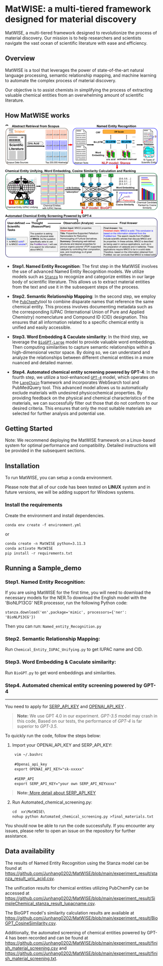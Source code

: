 # MatWISE: a multi-tiered framework designed for material discovery

MatWISE, a multi-tiered framework designed to revolutionize the process of material discovery. Our mission is to help researchers and scientists navigate the vast ocean of scientific literature with ease and efficiency.

## Overview

MatWISE is a tool that leverages the power of state-of-the-art natural language processing, semantic relationship mapping, and machine learning to automate the complex process of material discovery.

Our objective is to assist chemists in simplifying the process of extracting valuable chemical entities from an overwhelming amount of scientific literature.

## How MatWISE works

<div align=center><img src="./MatWISE.png"></div>


- **Step1. Named Entity Recognition**: The first step in the MatWISE involves the use of advanced Named Entity Recognition models. We utilize models such as [`Stanza`](https://stanfordnlp.github.io/stanza/biomed.html) to recognize and categorize entities in our large body of scientific literature. This allows us to extract material entities from the text and use it in the subsequent steps of the process.

- **Step2. Semantic Relationship Mapping**:
In the second step, we employ the [`PubChemPy`](https://pubchempy.readthedocs.io/en/latest/guide/introduction.html)tool to combine disparate names that reference the same chemical entity. This process involves documenting metadata such as the corresponding IUPAC (International Union of Pure and Applied Chemistry) nomenclature and Compound ID (CID) designation. This ensures that all information related to a specific chemical entity is unified and easily accessible.

- **Step3. Word Embedding & Caculate similarity**:
In the third step, we leverage the [`BioGPT-Large`](https://github.com/microsoft/BioGPT) model to provide valuable word embeddings. Then computing similarities to capture semantic relationships within a high-dimensional vector space. By doing so, we can understand and analyze the relationships between different chemical entities in a more nuanced and detailed manner.

- **Step4. Automated chemical entity screening powered by GPT-4**:
In the fourth step, we utilize a tool-enhanced [`GPT-4`](https://openai.com/gpt-4) model, which operates on the [`LangChain`](https://python.langchain.com/docs/get_started) framework and incorporates WebSearch tool and PubMedQuery tool. This advanced model allows us to automatically exclude materials with undesired physicochemical properties. By providing feedback on the physical and chemical characteristics of the materials, we can successfully filter out those that do not conform to our desired criteria. This ensures that only the most suitable materials are selected for further analysis and potential use.

## Getting Started

Note: We recommend deploying the MatWISE framework on a Linux-based system for optimal performance and compatibility. Detailed instructions will be provided in the subsequent sections.

## Installation
To run MatWISE, you can setup a conda environment.

Please note that all of our code has been tested on **LINUX** system and in future versions, we will be adding support for Windows systems.

### Install the requirements
Create the environment and install dependencies.
```
conda env create -f environment.yml
```
or
```
conda create -n MatWISE python=3.11.3
conda activate MatWISE
pip install -r requirements.txt
```
## Running a Sample_demo
### Step1. Named Entity Recognition:

If you are using MatWISE for the first time, you will need to download the necessary models for the NER.To download the English model with the 'BioNLP13CG' NER processor, run the following Python code:
```lang
stanza.download('en',package='mimic', processors={'ner': 'BioNLP13CG'})
```
Then you can run:
`Named_entity_Recognition.py`


### Step2. Semantic Relationship Mapping:
Run `Chemical_Entity_IUPAC_Unifying.py` to get IUPAC name and CID.

### Step3. Word Embedding & Caculate similarity:
Run `BioGPT.py` to get word embeddings and similarities.

### Step4. Automated chemical entity screening powered by GPT-4


---

You need to apply for [SERP_API_KEY](https://serpapi.com/) and [ OPENAI_API_KEY](https://openai.com/blog/gpt-4-api-general-availability)
. 
> **Note:**  We use GPT 4.0 in our experiment. *GPT-3.5* model may crash in this code, Based on our tests, the performance of *GPT-4* is far superior to *GPT-3.5*.

To quickly run the code, follow the steps below:

1. Import your OPENAI_API_KEY and SERP_API_KEY:

   ```
    vim ~/.bashrc

    #Openai_api_key
    export OPENAI_API_KEY="sk-xxxxx"

    #SERP_API
    export SERP_API_KEY="your own SERP_API_KEYxxxx"
   ```
> **Note:**[ More detail about SERP_API_KEY](https://serpapi.com/)

2. Run Automated_chemical_screening.py:

   ```
   cd  xx\MatWISE\
   nohup python Automated_chemical_screening.py >final_materials.txt
   ```


You should now be able to run the code successfully. 
If you encounter any issues, please refer to open an issue on the repository for further assistance.


## Data availability

The results of Named Entity Recognition using the Stanza model can be found at https://github.com/Junhang0202/MatWISE/blob/main/experiment_result/stanza_result_uric_acid.csv. 

The unification results for chemical entities utilizing PubChemPy can be accessed at https://github.com/Junhang0202/MatWISE/blob/main/experiment_result/SimpleChemical_stanza_result_Iupacname.csv. 

The BioGPT model's similarity calculation results are available at https://github.com/Junhang0202/MatWISE/blob/main/experiment_result/BioGPT_CosineSimilarity.csv. 

Additionally, the automated screening of chemical entities powered by GPT-4 has been recorded and can be found at https://github.com/Junhang0202/MatWISE/blob/main/experiment_result/finish_material_screening.csv and https://github.com/Junhang0202/MatWISE/blob/main/experiment_result/finish_material_screening.txt.